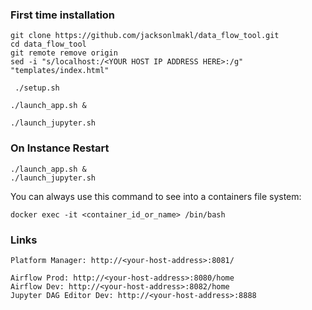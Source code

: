 ### First time installation
```
git clone https://github.com/jacksonlmakl/data_flow_tool.git
cd data_flow_tool
git remote remove origin
sed -i "s/localhost:/<YOUR HOST IP ADDRESS HERE>:/g" "templates/index.html"

 ./setup.sh 

./launch_app.sh &

./launch_jupyter.sh
```
### On Instance Restart
```
./launch_app.sh &
./launch_jupyter.sh
```
You can always use this command to see into a containers file system:


```
docker exec -it <container_id_or_name> /bin/bash
```

### Links
```
Platform Manager: http://<your-host-address>:8081/

Airflow Prod: http://<your-host-address>:8080/home
Airflow Dev: http://<your-host-address>:8082/home
Jupyter DAG Editor Dev: http://<your-host-address>:8888


```


